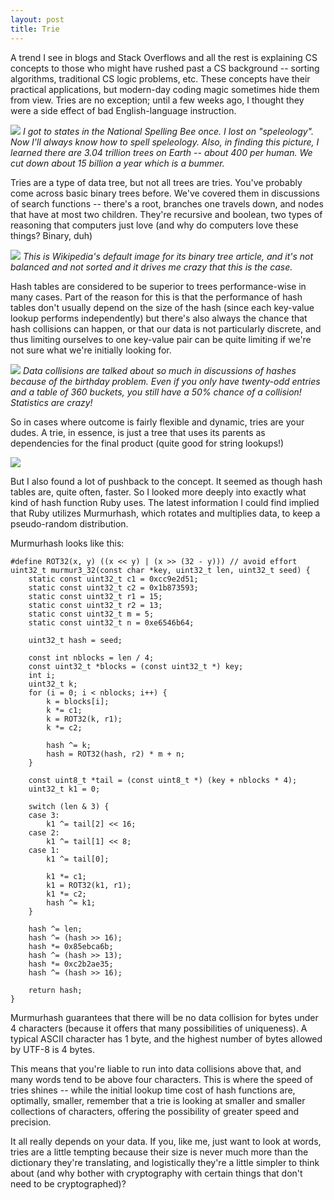 ```yaml
---
layout: post
title: Trie
---
```


A trend I see in blogs and Stack Overflows and all the rest is explaining CS concepts to those who might have rushed past a CS background -- sorting algorithms, traditional CS logic problems, etc. These concepts have their practical applications, but modern-day coding magic sometimes hide them from view. Tries are no exception; until a few weeks ago, I thought they were a side effect of bad English-language instruction.

![](http://abcnews.go.com/Technology/number-trees-earth-surprise/story?id=33512507)
*I got to states in the National Spelling Bee once. I lost on "speleology". Now I'll always know how to spell speleology. Also, in finding this picture, I learned there are 3.04 trillion trees on Earth -- about 400 per human. We cut down about 15 billion a year which is a bummer.*

Tries are a type of data tree, but not all trees are tries. You've probably come across basic binary trees before. We've covered them in discussions of search functions -- there's a root, branches one travels down, and nodes that have at most two children. They're recursive and boolean, two types of reasoning that computers just love (and why do computers love these things? Binary, duh)

![](https://en.wikipedia.org/wiki/Binary_tree#/media/File:Binary_tree.svg)
*This is Wikipedia's default image for its binary tree article, and it's not balanced and not sorted and it drives me crazy that this is the case.*

Hash tables are considered to be superior to trees performance-wise in many cases. Part of the reason for this is that the performance of hash tables don't usually depend on the size of the hash (since each key-value lookup performs independently) but there's also always the chance that hash collisions can happen, or that our data is not particularly discrete, and thus limiting ourselves to one key-value pair can be quite limiting if we're not sure what we're initially looking for.

![](https://upload.wikimedia.org/wikipedia/commons/thumb/d/d0/Hash_table_5_0_1_1_1_1_1_LL.svg/450px-Hash_table_5_0_1_1_1_1_1_LL.svg.png)
*Data collisions are talked about so much in discussions of hashes because of the birthday problem. Even if you only have twenty-odd entries and a table of 360 buckets, you still have a 50% chance of a collision! Statistics are crazy!*

So in cases where outcome is fairly flexible and dynamic, tries are your dudes. A trie, in essence, is just a tree that uses its parents as dependencies for the final product (quite good for string lookups!)

![](https://upload.wikimedia.org/wikipedia/commons/thumb/5/5d/Pointer_implementation_of_a_trie.svg/393px-Pointer_implementation_of_a_trie.svg.png)

But I also found a lot of pushback to the concept. It seemed as though hash tables are, quite often, faster. So I looked more deeply into exactly what kind of hash function Ruby uses. The latest information I could find implied that Ruby utilizes Murmurhash, which rotates and multiplies data, to keep a pseudo-random distribution.

Murmurhash looks like this:

```
#define ROT32(x, y) ((x << y) | (x >> (32 - y))) // avoid effort
uint32_t murmur3_32(const char *key, uint32_t len, uint32_t seed) {
	static const uint32_t c1 = 0xcc9e2d51;
	static const uint32_t c2 = 0x1b873593;
	static const uint32_t r1 = 15;
	static const uint32_t r2 = 13;
	static const uint32_t m = 5;
	static const uint32_t n = 0xe6546b64;

	uint32_t hash = seed;

	const int nblocks = len / 4;
	const uint32_t *blocks = (const uint32_t *) key;
	int i;
	uint32_t k;
	for (i = 0; i < nblocks; i++) {
		k = blocks[i];
		k *= c1;
		k = ROT32(k, r1);
		k *= c2;

		hash ^= k;
		hash = ROT32(hash, r2) * m + n;
	}

	const uint8_t *tail = (const uint8_t *) (key + nblocks * 4);
	uint32_t k1 = 0;

	switch (len & 3) {
	case 3:
		k1 ^= tail[2] << 16;
	case 2:
		k1 ^= tail[1] << 8;
	case 1:
		k1 ^= tail[0];

		k1 *= c1;
		k1 = ROT32(k1, r1);
		k1 *= c2;
		hash ^= k1;
	}

	hash ^= len;
	hash ^= (hash >> 16);
	hash *= 0x85ebca6b;
	hash ^= (hash >> 13);
	hash *= 0xc2b2ae35;
	hash ^= (hash >> 16);

	return hash;
}
```
Murmurhash guarantees that there will be no data collision for bytes under 4 characters (because it offers that many possibilities of uniqueness). A typical ASCII character has 1 byte, and the highest number of bytes allowed by UTF-8 is 4 bytes.

This means that you're liable to run into data collisions above that, and many words tend to be above four characters. This is where the speed of tries shines -- while the initial lookup time cost of hash functions are, optimally, smaller, remember that a trie is looking at smaller and smaller collections of characters, offering the possibility of greater speed and precision.

It all really depends on your data. If you, like me, just want to look at words, tries are a little tempting because their size is never much more than the dictionary they're translating, and logistically they're a little simpler to think about (and why bother with cryptography with certain things that don't need to be cryptographed)?
